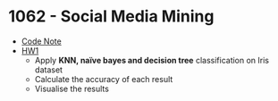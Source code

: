 # 1062 - Social Media Mining
- [Code Note](https://hackmd.io/iEfBw53mT76lyg73_1MAtQ?both)
- [HW1](https://lms.ncu.edu.tw/StreamServlet/Social+Media+Mining+Assignment+1.pdf?n=fmgr&ts=1520752268993&sig=mSI6oiW1WTUdjxA2u8MllbdnVBA%3D&v=H4sIAAAAAAAAAI2KsQrCMBRFfyX%2BQF%2BSKtIhg1ScbBEUHMMjTdIHr2kx7eLX2y66OtzDuXDCwnzDuTfgHNT1hdjDhgYTRv9SYK2btJRyk2HZyLk8aFhXHRUUmDPFNPg0Z%2Fh5udeygvvoCFk0viMUDSVKUZy%2BjVDF1AW7s6HFwZs%2FYx4dsnn39vFcH%2BXz1bQfsb2kB8UAAAA%3D)
    - Apply **KNN, naïve bayes and decision tree** classification on Iris dataset
    - Calculate the accuracy of each result
    - Visualise the results